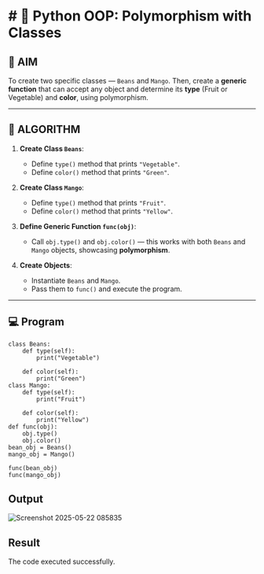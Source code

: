 # # 🐍 Python OOP: Polymorphism with Classes

## 🎯 AIM

To create two specific classes — `Beans` and `Mango`. Then, create a **generic function** that can accept any object and determine its **type** (Fruit or Vegetable) and **color**, using polymorphism.

---

## 🧠 ALGORITHM

1. **Create Class `Beans`**:
   - Define `type()` method that prints `"Vegetable"`.
   - Define `color()` method that prints `"Green"`.

2. **Create Class `Mango`**:
   - Define `type()` method that prints `"Fruit"`.
   - Define `color()` method that prints `"Yellow"`.

3. **Define Generic Function `func(obj)`**:
   - Call `obj.type()` and `obj.color()` — this works with both `Beans` and `Mango` objects, showcasing **polymorphism**.

4. **Create Objects**:
   - Instantiate `Beans` and `Mango`.
   - Pass them to `func()` and execute the program.

---

## 💻 Program
```
class Beans:
    def type(self):
        print("Vegetable")

    def color(self):
        print("Green")
class Mango:
    def type(self):
        print("Fruit")

    def color(self):
        print("Yellow")
def func(obj):
    obj.type()
    obj.color()
bean_obj = Beans()
mango_obj = Mango()

func(bean_obj)   
func(mango_obj)  
```

## Output
![Screenshot 2025-05-22 085835](https://github.com/user-attachments/assets/d25baf0f-4085-4102-80e4-ad57504cbe79)

## Result
The code executed successfully.
